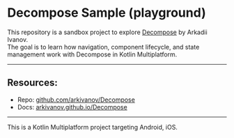 # Decompose Sample (playground)

This repository is a sandbox project to explore [Decompose](https://github.com/arkivanov/Decompose) by Arkadii Ivanov.  
The goal is to learn how navigation, component lifecycle, and state management work with Decompose in Kotlin Multiplatform.

---

## Resources:
- Repo: [github.com/arkivanov/Decompose](https://github.com/arkivanov/Decompose)  
- Docs: [arkivanov.github.io/Decompose](https://arkivanov.github.io/Decompose/)

---

This is a Kotlin Multiplatform project targeting Android, iOS.
